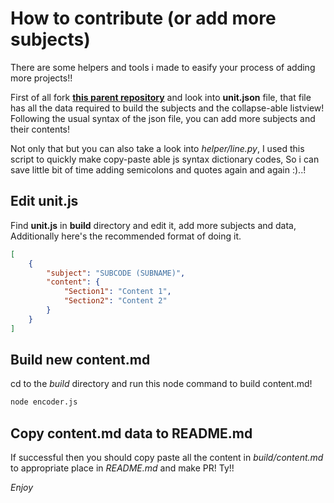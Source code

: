 # How to contribute (or add more subjects)

There are some helpers and tools i made to easify your process of adding more projects!!

First of all fork **[this parent repository](https://github.com/hari01584/studymap)** and look into **unit.json** file, that file has all the data required to build the subjects and the collapse-able listview! Following the usual syntax of the json file, you can add more subjects and their contents!

Not only that but you can also take a look into *helper/line.py*, I used this script to quickly make copy-paste able js syntax dictionary codes, So i can save little bit of time adding semicolons and quotes again and again :)..!

## Edit unit.js
Find **unit.js** in **build** directory and edit it, add more subjects and data, Additionally here's the recommended format of doing it.
```json
[
	{
		"subject": "SUBCODE (SUBNAME)",
		"content": {
			"Section1": "Content 1",
			"Section2": "Content 2"
		}
	}
]
```
## Build new content.md

cd to the *build* directory and run this node command to build content.md!
```bash
node encoder.js
```

## Copy content.md data to README.md

If successful then you should copy paste all the content in *build/content.md* to appropriate place in *README.md* and make PR! Ty!!


*Enjoy*
